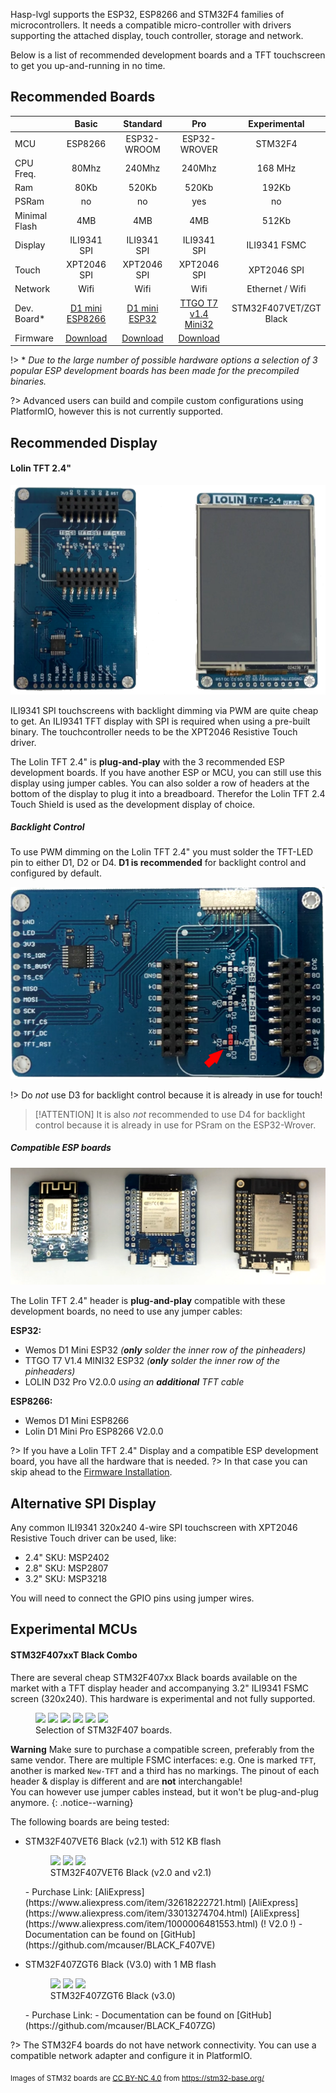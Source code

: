 Hasp-lvgl supports the ESP32, ESP8266 and STM32F4 families of microcontrollers.
It needs a compatible micro-controller with drivers supporting the attached display, touch controller, storage and network.

Below is a list of recommended development boards and a TFT touchscreen to get you up-and-running in no time.

## Recommended Boards

<style>
table th:first-of-type {
    width: 12%;
}
table th:nth-of-type(2) {
    width: 22%;
}
table th:nth-of-type(3) {
    width: 22%;
}
table th:nth-of-type(4) {
    width: 22%;
}
table th:last-of-type {
    width: 22%;
}
</style>
|            | Basic       | Standard     | Pro          | Experimental |
|:-----------|:-----------:|:------------:|:------------:|:------------:|
| MCU        | ESP8266     | ESP32-WROOM  | ESP32-WROVER | STM32F4      |
| CPU Freq.  | 80Mhz       | 240Mhz       | 240Mhz       | 168 MHz      |
| Ram        | 80Kb        | 520Kb        | 520Kb        | 192Kb        |
| PSRam      | no          | no           | yes          | no           |
| Minimal Flash | 4MB         | 4MB          | 4MB          | 512Kb        |
| Display    | ILI9341 SPI | ILI9341 SPI  | ILI9341 SPI  | ILI9341 FSMC |
| Touch      | XPT2046 SPI | XPT2046 SPI  | XPT2046 SPI  | XPT2046 SPI  |
| Network    | Wifi        | Wifi         | Wifi         | Ethernet / Wifi |
| Dev. Board*|[D1 mini ESP8266][3]|[D1 mini ESP32][4]|[TTGO T7 v1.4 Mini32][5]| STM32F407VET/ZGT Black |
| Firmware   | [Download][1] | [Download][1]  | [Download][1]  |        |

[1]: ./installation.md
[3]: https://www.aliexpress.com/item/32643142716.html
[4]: https://www.aliexpress.com/item/32815530502.html
[5]: https://www.aliexpress.com/item/32977375539.html

!> \* *Due to the large number of possible hardware options a selection of 3 popular ESP development boards has been made for the precompiled binaries.*

?> Advanced users can build and compile custom configurations using PlatformIO, however this is not currently supported.


## Recommended Display
#### Lolin TFT 2.4"

![TFT-LED PWM dimming](assets/images/lolin24tft.png)

ILI9341 SPI touchscreens with backlight dimming via PWM are quite cheap to get.
An ILI9341 TFT display with SPI is required when using a pre-built binary.
The touchcontroller needs to be the XPT2046 Resistive Touch driver.

The Lolin TFT 2.4" is **plug-and-play** with the 3 recommended ESP development boards.
If you have another ESP or MCU, you can still use this display using jumper cables.
You can also solder a row of headers at the bottom of the display to plug it into a breadboard.
Therefor the Lolin TFT 2.4 Touch Shield is used as the development display of choice.

##### Backlight Control

To use PWM dimming on the Lolin TFT 2.4" you must solder the TFT-LED pin to either D1, D2 or D4.
**D1 is recommended** for backlight control and configured by default.

![TFT-LED PWM dimming](assets/images/tft-led-pwm.png)

!> Do *not* use D3 for backlight control because it is already in use for touch!

> [!ATTENTION]
> It is also *not* recommended to use D4 for backlight control because it is already in use for PSram on the ESP32-Wrover.

##### Compatible ESP boards

![TFT-LED PWM dimming](assets/images/esp_boards.png)

The Lolin TFT 2.4" header is **plug-and-play** compatible with these development boards,
no need to use any jumper cables:

**ESP32:**
- Wemos D1 Mini ESP32 *(**only** solder the inner row of the pinheaders)*
- TTGO T7 V1.4 MINI32 ESP32 *(**only** solder the inner row of the pinheaders)*
- LOLIN D32 Pro V2.0.0 *using an **additional** TFT cable*

**ESP8266:**
- Wemos D1 Mini ESP8266
- Lolin D1 Mini Pro ESP8266 V2.0.0

?> If you have a Lolin TFT 2.4" Display and a compatible ESP development board, you have all the hardware that is needed.
?> In that case you can skip ahead to the [Firmware Installation](./installation.md).

## Alternative SPI Display

Any common ILI9341 320x240 4-wire SPI touchscreen with XPT2046 Resistive Touch driver can be used, like:
- 2.4" SKU: MSP2402
- 2.8" SKU: MSP2807
- 3.2" SKU: MSP3218

You will need to connect the GPIO pins using jumper wires.

## Experimental MCUs

#### STM32F407xxT Black Combo

There are several cheap STM32F407xx Black boards available on the market with a TFT display header
and accompanying 3.2" ILI9341 FSMC screen (320x240). This hardware is experimental and not fully supported.

<figure class="third">
    <a href="assets/images/boards/STM32F407VGT6_diymore-1.jpg"><img src="/assets/images/boards/STM32F407VGT6_diymore-1.jpg"></a>
    <a href="assets/images/boards/STM32F407VGT6_STM32F4XX_M-1.jpg"><img src="assets/images/boards/STM32F407VGT6_STM32F4XX_M-1.jpg"></a>
    <a href="assets/images/boards/STM32F407VET6_STM32_F4VE_V2.0-1.jpg"><img src="assets/images/boards/STM32F407VET6_STM32_F4VE_V2.0-1.jpg"></a>
    <a href="assets/images/boards/STM32F407ZET6-STM32F4XX-1.jpg"><img src="assets/images/boards/STM32F407ZET6-STM32F4XX-1.jpg"></a>
    <a href="assets/images/boards/STM32F407ZGT6_Euse_M4_DEMO_Large-1.jpg"><img src="assets/images/boards/STM32F407ZGT6_Euse_M4_DEMO_Large-1.jpg"></a>
    <a href="assets/images/boards/STM32F407VET6_Euse_M4_DEMO_Medium-1.jpg"><img src="assets/images/boards/STM32F407VET6_Euse_M4_DEMO_Medium-1.jpg"></a>
	<figcaption>Selection of STM32F407 boards.</figcaption>
</figure>

**Warning** Make sure to purchase a compatible screen, preferably from the same vendor.
There are multiple FSMC interfaces: e.g. One is marked `TFT`, another is marked `New-TFT` and
a third has no markings.
The pinout of each header & display is different and are **not** interchangable!
<br>You can however use jumper cables instead, but it won't be plug-and-plug anymore.
{: .notice--warning}

The following boards are being tested:

- STM32F407VET6 Black (v2.1) with 512 KB flash
    <figure class="third">
        <a href="assets/images/boards/STM32F407VET6_STM32_F4VE_V2.0-1.jpg"><img src="assets/images/boards/STM32F407VET6_STM32_F4VE_V2.0-1.jpg"></a>
        <a href="assets/images/boards/STM32F407VET6_STM32_F4VE_V2.0-2.jpg"><img src="assets/images/boards/STM32F407VET6_STM32_F4VE_V2.0-2.jpg"></a>
        <a href="assets/images/boards/STM32F407VET6_STM32_F4VE_V2.0-3.jpg"><img src="assets/images/boards/STM32F407VET6_STM32_F4VE_V2.0-3.jpg"></a>
        <figcaption>STM32F407VET6 Black (v2.0 and v2.1)</figcaption>
    </figure>
    - Purchase Link:
            [AliExpress](https://www.aliexpress.com/item/32618222721.html)
            [AliExpress](https://www.aliexpress.com/item/33013274704.html)
            [AliExpress](https://www.aliexpress.com/item/1000006481553.html) (! V2.0 !)
    - Documentation can be found on [GitHub](https://github.com/mcauser/BLACK_F407VE) 

- STM32F407ZGT6 Black (V3.0) with 1 MB flash
    <figure class="third">
        <a href="assets/images/boards/STM32F407ZET6-STM32F4XX-1.jpg"><img src="assets/images/boards/STM32F407ZET6-STM32F4XX-1.jpg"></a>
        <a href="assets/images/boards/STM32F407ZET6-STM32F4XX-2.jpg"><img src="assets/images/boards/STM32F407ZET6-STM32F4XX-2.jpg"></a>
        <a href="assets/images/boards/STM32F407ZET6-STM32F4XX-3.jpg"><img src="assets/images/boards/STM32F407ZET6-STM32F4XX-3.jpg"></a>
        <figcaption>STM32F407ZGT6 Black (v3.0)</figcaption>
    </figure>
    - Purchase Link: 
    - Documentation can be found on [GitHub](https://github.com/mcauser/BLACK_F407ZG) 


?> The STM32F4 boards do not have network connectivity. You can use a compatible network adapter and configure it in PlatformIO.

<sub>Images of STM32 boards are [CC BY-NC 4.0](https://creativecommons.org/licenses/by-nc/4.0/) from https://stm32-base.org/</sub>